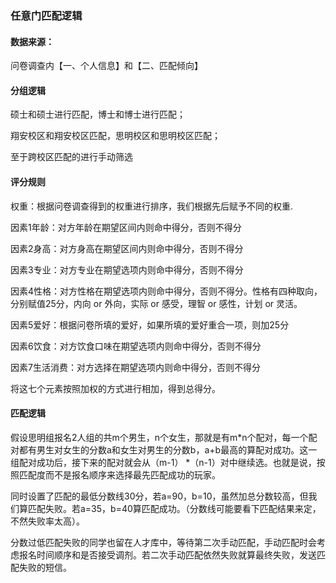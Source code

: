 ### 任意门匹配逻辑

#### 数据来源：

问卷调查内【一、个人信息】和【二、匹配倾向】

#### 分组逻辑

硕士和硕士进行匹配，博士和博士进行匹配；

翔安校区和翔安校区匹配，思明校区和思明校区匹配；

至于跨校区匹配的进行手动筛选

#### 评分规则

权重：根据问卷调查得到的权重进行排序，我们根据先后赋予不同的权重.

因素1年龄：对方年龄在期望区间内则命中得分，否则不得分

因素2身高：对方身高在期望区间内则命中得分，否则不得分

因素3专业：对方专业在期望选项内则命中得分，否则不得分

因素4性格：对方性格在期望选项内则命中得分，否则不得分。性格有四种取向，分别赋值25分，内向 or 外向，实际 or 感受，理智 or 感性，计划 or 灵活。

因素5爱好：根据问卷所填的爱好，如果所填的爱好重合一项，则加25分

因素6饮食：对方饮食口味在期望选项内则命中得分，否则不得分

因素7生活消费：对方选择在期望选项内则命中得分，否则不得分

将这七个元素按照加权的方式进行相加，得到总得分。



#### 匹配逻辑

假设思明组报名2人组的共m个男生，n个女生，那就是有m*n个配对，每一个配对都有男生对女生的分数a和女生对男生的分数b，a+b最高的算配对成功。这一组配对成功后，接下来的配对就会从（m-1） *（n-1）对中继续选。也就是说，按照匹配度而不是报名顺序来选择最先匹配成功的玩家。

同时设置了匹配的最低分数线30分，若a=90，b=10，虽然加总分数较高，但我们算匹配失败。若a=35，b=40算匹配成功。（分数线可能要看下匹配结果来定，不然失败率太高）。

分数过低匹配失败的同学也留在人才库中，等待第二次手动匹配，手动匹配时会考虑报名时间顺序和是否接受调剂。若二次手动匹配依然失败就算最终失败，发送匹配失败的短信。